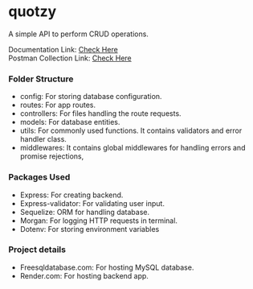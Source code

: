 # quotzy

A simple API to perform CRUD operations.

Documentation Link: <a href="https://documenter.getpostman.com/view/25028761/2s946h6rd5" target="_blank">Check Here</a>
<br/>
Postman Collection Link: <a href="https://www.postman.com/spaceflight-engineer-63359845/workspace/shivam-public/collection/25028761-b7c60361-ce2b-4527-8350-3440b7dafbd5?action=share&creator=25028761" target="_blank">Check Here</a>

### Folder Structure
<ul>
  <li>config: For storing database configuration.</li>
  <li>routes: For app routes.</li>
  <li>controllers: For files handling the route requests.</li>
  <li>models: For database entities. </li>
  <li>utils: For commonly used functions. It contains validators and error handler class.</li>
  <li>middlewares: It contains global middlewares for handling errors and promise rejections,</li>
</ul>

### Packages Used
<ul>
  <li>Express: For creating backend.</li>
  <li>Express-validator: For validating user input.</li>
  <li>Sequelize: ORM for handling database.</li>
  <li>Morgan: For logging HTTP requests in terminal.</li>
  <li>Dotenv: For storing environment variables</li>
</ul>

### Project details
<ul>
  <li>Freesqldatabase.com: For hosting MySQL database.</li>
  <li>Render.com: For hosting backend app.</li>
</ul>

